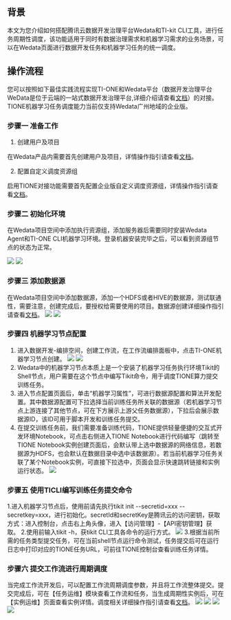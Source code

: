 ## 背景

本文为您介绍如何搭配腾讯云数据开发治理平台Wedata和TI-kit CLI工具，进行任务周期性调度，该功能适用于同时有数据治理需求和机器学习需求的业务场景，可以在Wedata页面进行数据开发任务和机器学习任务的统一调度。

## 操作流程

您可以按照如下最佳实践流程实现TI-ONE和Wedata平台（数据开发治理平台 WeData是位于云端的一站式数据开发治理平台,详细介绍请查看[文档](https://cloud.tencent.com/document/product/1267/47990)）的对接。TIONE机器学习任务调度能力当前仅支持Wedata广州地域的企业版。

### 步骤一 准备工作

1. 创建用户及项目

在Wedata产品内需要首先创建用户及项目，详情操作指引请查看[文档](https://cloud.tencent.com/document/product/1267/72455)。

2. 配置自定义调度资源组

启用TIONE对接功能需要首先配置企业版自定义调度资源组，详情操作指引请查看[文档](https://cloud.tencent.com/document/product/1267/72631#.E8.87.AA.E5.AE.9A.E4.B9.89.E8.B0.83.E5.BA.A6.E8.B5.84.E6.BA.90.E7.BB.84.E5.88.97.E8.A1.A8)。


### 步骤二 初始化环境

在Wedata项目空间中添加执行资源组，添加服务器后需要同时安装Wedata Agent和TI-ONE CLI机器学习环境。登录机器安装完毕之后，可以看到资源组节点的状态为正常。

![](https://qcloudimg.tencent-cloud.cn/raw/07d26389109ab8640cc79c6b400e6e12.png)
![](https://qcloudimg.tencent-cloud.cn/raw/f7d5e9372cc6a1803416a55f11c1560b.png)

### 步骤三 添加数据源

在Wedata项目空间中添加数据源，添加一个HDFS或者HIVE的数据源，测试联通性，需要注意，创建完成后，要授权给需要使用的项目。数据源创建详细操作指引请查看[文档](https://cloud.tencent.com/document/product/1267/72456)。
![](https://qcloudimg.tencent-cloud.cn/raw/b53a127290657758bf80f1dc27abc733.png)
![](https://qcloudimg.tencent-cloud.cn/raw/4e075398b8b9cb16949d9b922c7f2aac.png)

### 步骤四 机器学习节点配置

1. 进入数据开发-编排空间，创建工作流，在工作流编排面板中，点击TI-ONE机器学习节点创建。
![](https://qcloudimg.tencent-cloud.cn/raw/d01684e2385982680091b33166ca3664.png)
![](https://qcloudimg.tencent-cloud.cn/raw/8d230b22547c408148093107cc8dd3bc.png)
2. Wedata中的机器学习节点本质上是一个安装了机器学习任务执行环境Tikit的Shell节点，用户需要在这个节点中编写Tikit命令，用于调度TIONE算力提交训练任务。
3. 进入节点配置页面后，单击“机器学习属性”，可进行数据源配置和算法开发配置。其中数据源配置可下拉选择当前训练任务所关联的数据源（若机器学习节点上游连接了其他节点，可在下方展示上游父任务数据源），下拉后会展示数据源ID，该ID可用于脚本开发和训练任务提交。
4. 在提交训练任务前，我们需要准备训练代码，TIONE提供轻量便捷的交互式开发环境Notebook，可点击右侧进入TIONE Notebook进行代码编写（跳转至TIONE Notebook实例创建页面后，会默认带上选中数据源的网络信息，若数据源为HDFS，也会默认在数据目录中选中该数据源）。若当前机器学习任务关联了某个Notebook实例，可直接下拉选中，页面会显示快速跳转链接和实例运行状态。
![](https://qcloudimg.tencent-cloud.cn/raw/1ff9e16513cd2a2a256ec868e802a43c.png)

### 步骤五 使用TICLI编写训练任务提交命令

1.进入机器学习节点后，使用前请先执行tikit init --secretid=xxx --secretkey=xxx，进行初始化。secretId和secretKey是腾讯云的访问密钥，获取方式：进入控制台，点击右上角头像，进入【访问管理】-【API密钥管理】获取。
2.使用前输入tikit -h，获tikit CLI工具各命令的运行方式。
![](https://qcloudimg.tencent-cloud.cn/raw/53e7a40655090cc07b38d342d6a959f5.png)
3.根据当前所需的任务类型提交任务，可在当前shell节点运行命令测试，任务提交后可在运行日志中打印对应的TIONE任务URL，可前往TIONE控制台查看训练任务详情。

### 步骤六 提交工作流进行周期调度
当完成工作流开发后，可以配置工作流周期调度参数，并且将工作流整体提交。提交完成后，可在【任务运维】模块查看工作流和任务，当生成周期性实例后，可在【实例运维】页面查看实例详情。调度相关详细操作指引请查看[文档](https://cloud.tencent.com/document/product/1267/72586)。
![](https://qcloudimg.tencent-cloud.cn/raw/ef891a7385b6016d3d65a9ace6942144.png)
![](https://qcloudimg.tencent-cloud.cn/raw/eaa109530ebbed30ea1e2efe13f2d726.png)
![](https://qcloudimg.tencent-cloud.cn/raw/47deeabec9632d6d0561af1e3d1bcd0e.png)
![](https://qcloudimg.tencent-cloud.cn/raw/336839335f06074c24795821a85726ed.png)
